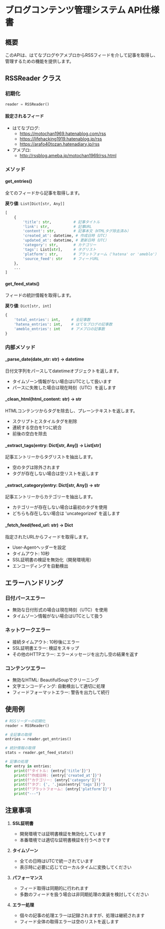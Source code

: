 # ブログコンテンツ管理システム API仕様書

## 概要
このAPIは、はてなブログやアメブロからRSSフィードを介して記事を取得し、管理するための機能を提供します。

## RSSReader クラス

### 初期化
```python
reader = RSSReader()
```

#### 設定されるフィード
- はてなブログ:
  - https://motochan1969.hatenablog.com/rss
  - https://lifehacking1919.hatenablog.jp/rss
  - https://arafo40tozan.hatenadiary.jp/rss
- アメブロ:
  - http://rssblog.ameba.jp/motochan1969/rss.html

### メソッド

#### get_entries()
全てのフィードから記事を取得します。

**戻り値**: `List[Dict[str, Any]]`
```python
[
    {
        'title': str,          # 記事タイトル
        'link': str,           # 記事URL
        'content': str,        # 記事本文（HTMLタグ除去済み）
        'created_at': datetime, # 作成日時（UTC）
        'updated_at': datetime, # 更新日時（UTC）
        'category': str,       # カテゴリー
        'tags': List[str],     # タグリスト
        'platform': str,       # プラットフォーム（'hatena' or 'ameblo'）
        'source_feed': str     # フィードURL
    },
    ...
]
```

#### get_feed_stats()
フィードの統計情報を取得します。

**戻り値**: `Dict[str, int]`
```python
{
    'total_entries': int,     # 全記事数
    'hatena_entries': int,    # はてなブログの記事数
    'ameblo_entries': int     # アメブロの記事数
}
```

### 内部メソッド

#### _parse_date(date_str: str) -> datetime
日付文字列をパースしてdatetimeオブジェクトを返します。
- タイムゾーン情報がない場合はUTCとして扱います
- パースに失敗した場合は現在時刻（UTC）を返します

#### _clean_html(html_content: str) -> str
HTMLコンテンツからタグを除去し、プレーンテキストを返します。
- スクリプトとスタイルタグを削除
- 連続する空白を1つに統合
- 前後の空白を除去

#### _extract_tags(entry: Dict[str, Any]) -> List[str]
記事エントリーからタグリストを抽出します。
- 空のタグは除外されます
- タグが存在しない場合は空リストを返します

#### _extract_category(entry: Dict[str, Any]) -> str
記事エントリーからカテゴリーを抽出します。
- カテゴリーが存在しない場合は最初のタグを使用
- どちらも存在しない場合は 'uncategorized' を返します

#### _fetch_feed(feed_url: str) -> Dict
指定されたURLからフィードを取得します。
- User-Agentヘッダーを設定
- タイムアウト: 10秒
- SSL証明書の検証を無効化（開発環境用）
- エンコーディングを自動検出

## エラーハンドリング

### 日付パースエラー
- 無効な日付形式の場合は現在時刻（UTC）を使用
- タイムゾーン情報がない場合はUTCとして扱う

### ネットワークエラー
- 接続タイムアウト: 10秒後にエラー
- SSL証明書エラー: 検証をスキップ
- その他のHTTPエラー: エラーメッセージを出力し空の結果を返す

### コンテンツエラー
- 無効なHTML: BeautifulSoupでクリーニング
- 文字エンコーディング: 自動検出して適切に処理
- フィードフォーマットエラー: 警告を出力して続行

## 使用例

```python
# RSSリーダーの初期化
reader = RSSReader()

# 全記事の取得
entries = reader.get_entries()

# 統計情報の取得
stats = reader.get_feed_stats()

# 記事の処理
for entry in entries:
    print(f"タイトル: {entry['title']}")
    print(f"作成日時: {entry['created_at']}")
    print(f"カテゴリー: {entry['category']}")
    print(f"タグ: {', '.join(entry['tags'])}")
    print(f"プラットフォーム: {entry['platform']}")
    print("---")
```

## 注意事項

1. **SSL証明書**
   - 開発環境では証明書検証を無効化しています
   - 本番環境では適切な証明書検証を行うべきです

2. **タイムゾーン**
   - 全ての日時はUTCで統一されています
   - 表示時に必要に応じてローカルタイムに変換してください

3. **パフォーマンス**
   - フィード取得は同期的に行われます
   - 多数のフィードを扱う場合は非同期処理の実装を検討してください

4. **エラー処理**
   - 個々の記事の処理エラーは記録されますが、処理は継続されます
   - フィード全体の取得エラーは空のリストを返します 